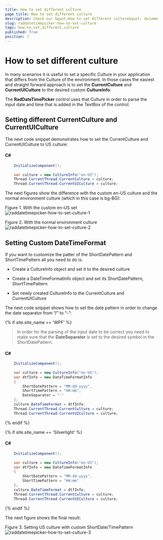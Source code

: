 ```yaml
---
title: How to set different culture
page_title: How to set different culture
description: Check our &quot;How to set different culture&quot; documentation article for the RadDateTimePicker {{ site.framework_name }} control.
slug: raddatetimepicker-how-to-set-culture
tags: how,to,set,different,culture
published: True
position: 7
---
```


# How to set different culture

In many scenarios it is useful to set a specific Culture in your application that differs from the Culture of the environment. In those cases the easiest and straight forward approach is to set the __CurrentCulture__ and __CurrentUICulture__ to the desired custom __CultureInfo__.

The __RadDateTimePicker__ control uses that Culture in order to parse the input date and time that is added in the TextBox of the control.

## Setting different CurrentCulture and CurrentUICulture

The next code snippet demonstrates how to set the CurrentCulture and CurrentUICulture to US culture:

#### __C#__

```C#
	InitializeComponent();
	
	var culture = new CultureInfo("en-US");
	Thread.CurrentThread.CurrentCulture = culture;
	Thread.CurrentThread.CurrentUICulture = culture;
```

The next figures show the difference with the custom en-US culture and the normal environment culture (which in this case is bg-BG):

Figure 1. With the custom en-US set
![raddatetimepicker-how-to-set-culture-1](images/raddatetimepicker-how-to-set-culture-1.png)

Figure 2. With the normal environment culture
![raddatetimepicker-how-to-set-culture-2](images/raddatetimepicker-how-to-set-culture-2.png)

## Setting Custom DateTimeFormat

If you want to customize the patter of the ShortDatePattern and ShortTimePattern all you need to do is:

* Create a CultureInfo object and set it to the desired culture

* Create a DateTimeFormatInfo object and set its ShortDatePattern, ShortTimePattern

* Set newly created CultureInfo to the CurrentCulture and CurrentUICulture

The next code snippet shows how to set the date pattern in order to change the date separator from “/” to “-”:

{% if site.site_name == 'WPF' %}
>In order for the parsing of the input date to be correct you need to make sure that the __DateSeparator__ is set to the desired symbol in the ShortDatePattern.

#### __C#__

```C#
	InitializeComponent();
	
	var culture = new CultureInfo("en-US");
	var dtfInfo = new DateTimeFormatInfo
	{
	    ShortDatePattern = "MM-dd-yyyy",
	    ShortTimePattern = "HH:mm",
	    DateSeparator = "-"
	};
	culture.DateTimeFormat = dtfInfo;
	Thread.CurrentThread.CurrentCulture = culture;
	Thread.CurrentThread.CurrentUICulture = culture;
```
{% endif %}

{% if site.site_name == 'Silverlight' %}
#### __C#__

```C#
	InitializeComponent();
	
	var culture = new CultureInfo("en-US");
	var dtfInfo = new DateTimeFormatInfo
	{
	    ShortDatePattern = "MM-dd-yyyy",
	    ShortTimePattern = "HH:mm"
	};
	culture.DateTimeFormat = dtfInfo;
	Thread.CurrentThread.CurrentCulture = culture;
	Thread.CurrentThread.CurrentUICulture = culture;
```
{% endif %}

The next figure shows the final result:

Figure 3. Setting US culture with custom ShortDate/TimePattern
![raddatetimepicker-how-to-set-culture-3](images/raddatetimepicker-how-to-set-culture-3.png)